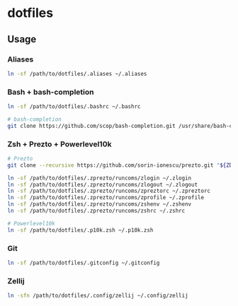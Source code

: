 # dotfiles

## Usage

### Aliases

```sh
ln -sf /path/to/dotfiles/.aliases ~/.aliases
```

### Bash + bash-completion

```sh
ln -sf /path/to/dotfiles/.bashrc ~/.bashrc

# bash-completion
git clone https://github.com/scop/bash-completion.git /usr/share/bash-completion
```

### Zsh + Prezto + Powerlevel10k

```sh
# Prezto
git clone --recursive https://github.com/sorin-ionescu/prezto.git "${ZDOTDIR:-$HOME}/.zprezto"

ln -sf /path/to/dotfiles/.zprezto/runcoms/zlogin ~/.zlogin
ln -sf /path/to/dotfiles/.zprezto/runcoms/zlogout ~/.zlogout
ln -sf /path/to/dotfiles/.zprezto/runcoms/zpreztorc ~/.zpreztorc
ln -sf /path/to/dotfiles/.zprezto/runcoms/zprofile ~/.zprofile
ln -sf /path/to/dotfiles/.zprezto/runcoms/zshenv ~/.zshenv
ln -sf /path/to/dotfiles/.zprezto/runcoms/zshrc ~/.zshrc

# Powerlevel10k
ln -sf /path/to/dotfiles/.p10k.zsh ~/.p10k.zsh
```

### Git

```sh
ln -sf /path/to/dotfiles/.gitconfig ~/.gitconfig
```

### Zellij

```sh
ln -sfn /path/to/dotfiles/.config/zellij ~/.config/zellij
```
